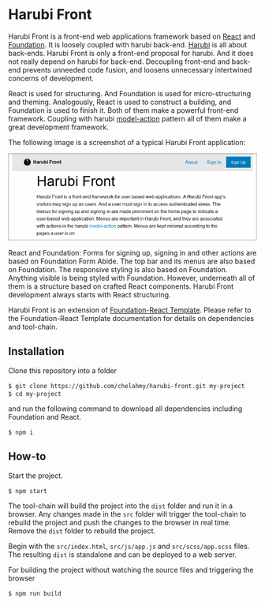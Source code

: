 # Harubi Front
Harubi Front is a front-end web applications framework based on [React](https://reactjs.org) and [Foundation](https://foundation.zurb.com). It is loosely coupled with harubi back-end. [Harubi](https://github.com/chelahmy/harubi) is all about back-ends. Harubi Front is only a front-end proposal for harubi. And it does not really depend on harubi for back-end. Decoupling front-end and back-end prevents unneeded code fusion, and loosens unnecessary intertwined concerns of development.

React is used for structuring. And Foundation is used for micro-structuring and theming. Analogously, React is used to construct a building, and Foundation is used to finish it. Both of them make a powerful front-end framework. Coupling with harubi [model-action](https://github.com/chelahmy/harubi/tree/master/templates/models) pattern all of them make a great development framework.

The following image is a screenshot of a typical Harubi Front application:

![A Harubi Front application](docs/harubi-front-home.png)

React and Foundation: Forms for signing up, signing in and other actions are based on Foundation Form Abide. The top bar and its menus are also based on Foundation. The responsive styling is also based on Foundation. Anything visible is being styled with Foundation. However, underneath all of them is a structure based on crafted React components. Harubi Front development always starts with React structuring.

Harubi Front is an extension of [Foundation-React Template](https://github.com/chelahmy/foundation-react-template). Please refer to the Foundation-React Template documentation for details on dependencies and tool-chain.

## Installation
Clone this repository into a folder
```
$ git clone https://github.com/chelahmy/harubi-front.git my-project
$ cd my-project
```
and run the following command to download all dependencies including Foundation and React.
```
$ npm i
```

## How-to
Start the project.
```
$ npm start
```
The tool-chain will build the project into the `dist` folder and run it in a browser. Any changes made in the `src` folder will trigger the tool-chain to rebuild the project and push the changes to the browser in real time. Remove the `dist` folder to rebuild the project.

Begin with the `src/index.html`, `src/js/app.js` and `src/scss/app.scss` files. The resulting `dist` is standalone and can be deployed to a web server.

For building the project without watching the source files and triggering the browser
```
$ npm run build
```

